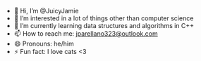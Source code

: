 - 👋 Hi, I’m @JuicyJamie
- 👀 I’m interested in a lot of things other than computer science
- 🌱 I’m currently learning data structures and algorithms in C++
- 📫 How to reach me: jparellano323@outlook.com
- 😄 Pronouns: he/him
- ⚡ Fun fact: I love cats <3

<!---
JuicyJamie/JuicyJamie is a ✨ special ✨ repository because its `README.md` (this file) appears on your GitHub profile.
You can click the Preview link to take a look at your changes.
--->
